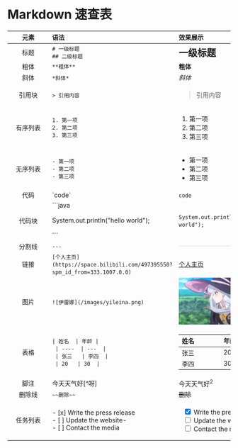 # Markdown 速查表

|   元素   | 语法                                                                                                                               | 效果展示                                                                                                                                                                                                                               |
|:------:|:---------------------------------------------------------------------------------------------------------------------------------|:-----------------------------------------------------------------------------------------------------------------------------------------------------------------------------------------------------------------------------------|
|   标题   | `# 一级标题`<br>`## 二级标题`<br>                                                                                                        | **<span style="font-size:1.5em">一级标题</span>**                                                                                                                                                                                      |
|   粗体   | `**粗体**`                                                                                                                         | **粗体**                                                                                                                                                                                                                             |
|   斜体   | `*斜体*`                                                                                                                           | *斜体*                                                                                                                                                                                                                               |
|  引用块   | `> 引用内容`                                                                                                                         | <blockquote> 引用内容</blockquote>                                                                                                                                                                                                     |
|  有序列表  | `1. 第一项`<br> `2. 第二项`<br> `3. 第三项`                                                                                               | <ol><li>第一项</li><li>第二项</li><li>第三项</li></ol>                                                                                                                                                                                      |
|  无序列表  | ``- 第一项``<br>``- 第二项``<br>``- 第三项``                                                                                              | <ul><li>第一项</li><li>第二项</li><li>第三项</li></ul>                                                                                                                                                                                      |
|   代码   | \`code`                                                                                                                          | `code`                                                                                                                                                                                                                             |
|  代码块   | \```java <br><br>System.out.println("hello world");<br><br>```                                                                   | ```System.out.println("hello world");```                                                                                                                                                                                           |
|  分割线   | `---`                                                                                                                            | <div style="border-top:1px solid #ddd;height:0;margin:5px 0"></div>                                                                                                                                                                |
|   链接   | `[个人主页](https://space.bilibili.com/497395550?spm_id_from=333.1007.0.0)`                                                          | [个人主页](https://space.bilibili.com/497395550?spm_id_from=333.1007.0.0)                                                                                                                                                              |
|   图片   | `![伊雷娜](/images/yileina.png)`                                                                                                    | ![伊雷娜](/images/yileina.png)                                                                                                                                                                                                        | 
|   表格   | ``` \| 姓名  \| 年龄 \|  ```<br/>  ```  \| ----  \| ---  \|  ```  <br> ```  \| 张三   \| 李四  \|  ``` <br> ```  \| 20   \| 30  \|  ```  | <table><thead><tr><th>姓名</th><th>年龄</th></tr></thead><tbody><tr><td>张三</td><td>20</td></tr><tr><td>李四</td><td>30</td></tr></tbody></table>                                                                                         |
|   脚注   | 今天天气好[^呀]                                                                                                                        | 今天天气好<sup>2</sup>                                                                                                                                                                                                                  |
|  删除线   | `~~删除~~`                                                                                                                         | ~~删除~~                                                                                                                                                                                                                             |
|  任务列表  | - [x] Write the press release <br>- [ ] Update the website- <br> - [ ] Contact the media                                         | <ul style="list-style-type: none; padding-left: 10px;"><li><input type="checkbox" checked> Write the press release</li> <li><input type="checkbox"> Update the website</li><li><input type="checkbox"> Contact the media</li></ul> |                                          

<style>
table td{
 min-width: 80px;
}
</style>
